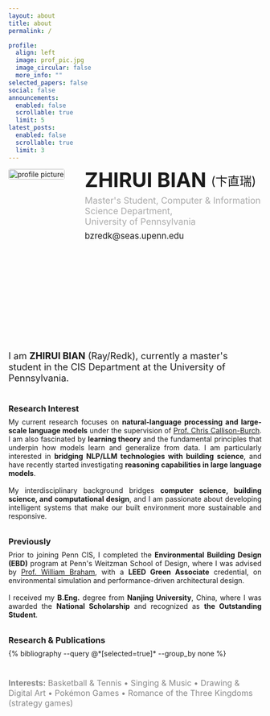 ```yaml
---
layout: about
title: about
permalink: /

profile:
  align: left
  image: prof_pic.jpg
  image_circular: false
  more_info: ""
selected_papers: false
social: false
announcements:
  enabled: false
  scrollable: true
  limit: 5
latest_posts:
  enabled: false
  scrollable: true
  limit: 3
---
```


<!-- 顶部：照片右侧大名/单位/社交 -->
<div style="display:flex;align-items:flex-start;gap:2.5rem;flex-wrap:wrap;margin-bottom:2.5rem;">
  <div style="flex:0 0 auto;max-width:320px;">
    <img src="{{ site.baseurl }}/assets/img/prof_pic.jpg" alt="profile picture" style="width:100%;max-width:320px;height:auto;border-radius:4px;">
  </div>
  <div style="flex:1 1 320px;min-width:260px;max-width:480px;display:flex;flex-direction:column;justify-content:space-between;height:320px;">
    <div>
      <div style="font-size:2.5rem;font-weight:bold;text-transform:uppercase;line-height:1.1;">ZHIRUI BIAN <span style="font-size:1.5rem;font-weight:normal;vertical-align:middle;">(卞直瑞)</span></div>
      <div style="font-size:1.1rem;margin:0.5rem 0 0.5rem 0;color:#aaa;">Master's Student, Computer & Information Science Department,<br>University of Pennsylvania</div>
      <div style="font-size:1.05rem;margin-bottom:1.2rem;">bzredk@seas.upenn.edu</div>
    </div>
    <div style="display:flex;align-items:center;gap:0.7em;">
      <a href="mailto:bzredk@seas.upenn.edu"><i class="fas fa-envelope" style="font-size:2.4em;"></i></a>
      <a href="mailto:bzr962166649@gmail.com"><i class="fas fa-envelope-open" style="font-size:2.4em;"></i></a>
      <a href="https://www.linkedin.com/in/zhirui-bian-65857526b/" target="_blank"><i class="fab fa-linkedin" style="font-size:2.4em;"></i></a>
      <a href="https://scholar.google.com.hk/citations?user=vmCWvc8AAAAJ&hl=zh-CN" target="_blank"><i class="ai ai-google-scholar-square" style="font-size:2.4em;"></i></a>
    </div>
  </div>
</div>

<!-- 照片下方：自我介绍 -->
<div style="max-width:1200px;margin:0 auto 2.5rem auto;font-size:1.15rem;">
I am <b>ZHIRUI BIAN</b> (Ray/Redk), currently a master's student in the CIS Department at the University of Pennsylvania.
</div>

<!-- 纵向结构：Research Interest、Previously、Research & Publications -->
<div style="max-width:1200px;margin:0 auto 2.5rem auto;">
  <div style="margin-bottom:2rem;text-align:justify;">
    <h3 style="margin-bottom:0.5rem;">Research Interest</h3>
    My current research focuses on <b>natural-language processing and large-scale language models</b> under the supervision of <a href="https://www.cis.upenn.edu/~ccb/" target="_blank">Prof. Chris Callison-Burch</a>. I am also fascinated by <b>learning theory</b> and the fundamental principles that underpin how models learn and generalize from data. I am particularly interested in <b>bridging NLP/LLM technologies with building science</b>, and have recently started investigating <b>reasoning capabilities in large language models</b>.<br><br>
    My interdisciplinary background bridges <b>computer science, building science, and computational design</b>, and I am passionate about developing intelligent systems that make our built environment more sustainable and responsive.
  </div>
  <div style="margin-bottom:2rem;text-align:justify;">
    <h3 style="margin-bottom:0.5rem;">Previously</h3>
    Prior to joining Penn CIS, I completed the <b>Environmental Building Design (EBD)</b> program at Penn's Weitzman School of Design, where I was advised by <a href="https://www.design.upenn.edu/people/william-w-braham" target="_blank">Prof. William Braham</a>, with a <b>LEED Green Associate</b> credential, on environmental simulation and performance-driven architectural design.<br><br>
    I received my <b>B.Eng.</b> degree from <b>Nanjing University</b>, China, where I was awarded the <b>National Scholarship</b> and recognized as <b>the Outstanding Student</b>.
  </div>
  <div style="margin-bottom:2rem;">
    <h3 style="margin-bottom:0.5rem;"><a href="/publications/" style="color:inherit;text-decoration:none;">Research & Publications</a></h3>
    <div class="publications">
      {% bibliography --query @*[selected=true]* --group_by none %}
    </div>
  </div>
</div>

<!-- Interests -->
<div style="margin:1.5rem 0 1.5rem 0;font-size:1rem;color:#888;"><b>Interests:</b> Basketball & Tennis &bull; Singing & Music &bull; Drawing & Digital Art &bull; Pokémon Games &bull; Romance of the Three Kingdoms (strategy games)</div>
